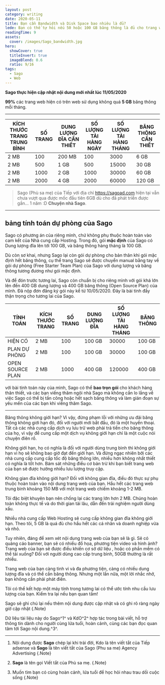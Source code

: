 ```yaml
---
layout: post
category: writing
date: 2020-05-11
title: Bạn cần Bandwidth và Disk Space bao nhiêu là đủ?
lede: Bạn có thể tự hỏi nếu 50 hoặc 100 GB băng thông là đủ cho trang web của bạn. Băng thông là tất cả về số lượng khách truy cập (lưu lượng truy cập) bạn có vào trang web của mình.
readingTime: 9
assets:
  cover: /images/Sago_bandwidth.jpg
hero:
  showCover: true
  titleInvert: true
  imageBlend: 0.6
  ratio: 9/16
tags:
  - Sago
  - Web
---
```

**Sago thực hiện cập nhật nội dung mới nhất lúc 11/05/2020**

**99%** các trang web hiện có trên web sử dụng không quá **5 GB** băng thông mỗi tháng.

<Media ratio="844/1500" image="/images/Sago_bandwidth.jpg"/>

- - -

| KÍCH THƯỚC TRANG TRUNG BÌNH | SỐ TRANG   | DUNG LƯỢNG ĐĨA CẦN THIẾT | SỐ LƯỢNG TẢI HÀNG NGÀY | SỐ LƯỢNG TẢI HÀNG THÁNG | BĂNG THÔNG CẦN THIẾT |
|-----------------------------|------------|--------------------------|------------------------|-------------------------|----------------------|
| 2 MB                        | 100        | 200 MB                   | 100                    | 3000                    | 6 GB                 |
| 2 MB                        | 500        | 1 GB                     | 500                    | 15000                   | 30 GB                |
| 2 MB                        | 1000       | 2 GB                     | 1000                   | 30000                   | 60 GB                |
| 2 MB                        | 2000       | 4 GB                     | 2000                   | 60000                   | 120 GB               |
> Sago (Phù sa mẹ) của Tiếp với địa chỉ https://sagoad.com hiện tại vẫn chưa vượt qua được mốc đầu tiên 6GB dù cho đã phát triển được gần... 1 năm :D
> **Chuyện nhà Sago**.
- - -

## bảng tính toán dự phòng của Sago

Sago có phương án của riêng mình, chứ không phụ thuộc hoàn toàn vào cam kết của Nhà cung cấp Hosting. Trong đó, gói **mặc định** của Sago có Dung lượng đĩa lên tới 100 GB, và băng thông hàng tháng là 100 GB.

Dù còn sơ khai, nhưng Sago lại còn gói dự phòng cho bản thân khi gói mặc định hết băng thông, cụ thể trang Sago sẽ được chuyển manual bằng tay về gói dự phòng (Free Starter Team Plan) của Sago với dung lượng và băng thông tương đương như gói mặc định.

Và để đón trước tương lai, Sago còn chuẩn bị cho riêng mình với gói khá lớn lên đến 400 GB dung lượng và 400 GB băng thông (Open Source Plan) của mình. Đã nộp đơn đăng ký gói này kể từ 10/05/2020. Đây là bài tính đầy thận trọng cho tương lai của Sago.

| TÍNH TOÁN        | KÍCH THƯỚC TRANG | SỐ TRANG   | DUNG LƯỢNG ĐĨA | SỐ LƯỢNG TẢI HÀNG THÁNG | BĂNG THÔNG |
|------------------|------------------|------------|----------------|-------------------------|------------|
| HIỆN CÓ          | 2 MB             | 100        | 100 GB         | 30000                   | 100 GB     |
| PLAN DỰ PHÒNG    | 2 MB             | 100        | 100 GB         | 30000                   | 100 GB     |
| OPEN SOURCE PLAN | 2 MB             | 1000       | 400 GB         | 120000                  | 400 GB     |

với bài tính toán này của mình, Sago có thể **bao trọn gói** cho khách hàng thân thiết, và các bạn viếng thăm ngôi nhà Sago mà không cần lo lắng về việc Sago có thể bị tấn công hoặc hết sạch băng thông và làm gián đoạn sự yêu mến của các bạn khi viếng thăm Sago.

- - -


Băng thông không giới hạn?
Vì vậy, đừng phạm lỗi với những ưu đãi băng thông không giới hạn đó, đối với người mới bắt đầu, đó là một huyền thoại. Tất cả các nhà cung cấp dịch vụ lưu trữ web phải trả tiền cho băng thông của họ, vì vậy để cung cấp một dịch vụ không giới hạn chỉ là một cuộc nói chuyện điên rồ.

Không giới hạn, họ có nghĩa là đối với người dùng trung bình thì không giới hạn vì họ sẽ không bao giờ đạt đến giới hạn. Và đừng ngạc nhiên bởi các nhà cung cấp cung cấp tốc độ băng thông lớn, nhiều hơn không nhất thiết có nghĩa là tốt hơn. Bám sát những điều cơ bản trừ khi bạn biết trang web của bạn sẽ được hưởng nhiều lưu lượng truy cập.

Không gian đĩa không giới hạn?
Đối với không gian đĩa, điều đó thực sự phụ thuộc hoàn toàn vào nội dung trang web của bạn. Hầu hết các trang web trung bình khoảng 150 MB với một trang web chiếm khoảng 1-2 MB.

Tôi đặc biệt khuyên bạn nên chống lại các trang lớn hơn 2 MB. Chúng hoàn toàn không thực tế và do thời gian tải lâu, dẫn đến trải nghiệm người dùng xấu.

Nhiều nhà cung cấp Web Hosting sẽ cung cấp không gian đĩa không giới hạn. Theo tôi, 5 GB là quá đủ cho hầu hết các cá nhân và doanh nghiệp vừa và nhỏ.

Tuy nhiên, đáng để xem xét nội dung trang web của bạn sẽ là gì. Sẽ có quảng cáo banner, bạn sẽ có nhiều đồ họa, phương tiện video và hình ảnh? Trang web của bạn sẽ được điều khiển cơ sở dữ liệu , hoặc có phần mềm có thể tải xuống? Đối với người dùng cao cấp trung bình, 50GB thường là rất nhiều.

Trang web của bạn càng tinh vi và đa phương tiện, càng có nhiều dung lượng đĩa và có thể cần băng thông. Nhưng một lần nữa, một lời nhắc nhở, bạn không cần phải phát điên.

Tôi có thể kết hợp một máy tính trong tương lai có thể ước tính nhu cầu lưu lượng của bạn. Kiểm tra lại nếu bạn quan tâm!


Sago sẽ ghi chú lại nếu thêm nội dung được cập nhật và có ghi rõ ràng ngày giờ cập nhật {.Note}

Dữ liệu tài liệu này do Sago^1^ và KdO^2^ hợp tác trong bài viết, hỗ trợ thông tin dành cho người cùng lứa tuổi, hoàn cảnh, cùng các bạn đọc quan tâm tới Sago nội dung.^3^.

---

1. Nội dung được **Sago** chép lại khi trải đời, Kdo là tên viết tắt của Tiếp adsense và **Sago** là tên viết tắt của Sago (Phu sa me) Agency Advertising {.Note}

2. **Sago** là tên gọi Viết tắt của Phù sa mẹ. {.Note}

3. Muốn tìm bạn có cùng hoàn cảnh, lứa tuổi để học hỏi nhau trau dồi cuộc sống {.Note}

<script>
import Media from "../../src/components/Media";

export default {
  components: { Media }
}
</script>

